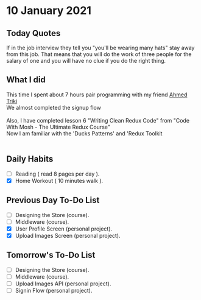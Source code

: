 # 10 January 2021

## Today Quotes

If in the job interview they tell you "you'll be wearing many hats" stay away from this job. That means that you will do the work of three people for the salary of one and you will have no clue if you do the right thing.

## What I did

This time I spent about 7 hours pair programming with my friend [Ahmed Triki](https://github.com/AhmedTriki-IT) </br>
We almost completed the signup flow </br> </br>
Also, I have completed lesson 6 "Writing Clean Redux Code" from "Code With Mosh - The Ultimate Redux Course" </br>
Now I am familiar with the 'Ducks Patterns' and 'Redux Toolkit </br> </br>

## Daily Habits

- [ ] Reading ( read 8 pages per day ).
- [x] Home Workout ( 10 minutes walk ).

## Previous Day To-Do List

- [ ] Designing the Store (course).
- [ ] Middleware (course).
- [x] User Profile Screen (personal project).
- [x] Upload Images Screen (personal project).

## Tomorrow's To-Do List

- [ ] Designing the Store (course).
- [ ] Middleware (course).
- [ ] Upload Images API (personal project).
- [ ] Signin Flow (personal project).
